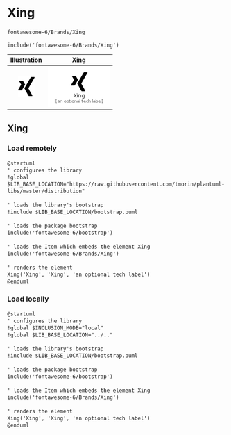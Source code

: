 # Xing


```text
fontawesome-6/Brands/Xing
```

```text
include('fontawesome-6/Brands/Xing')
```



| Illustration | Xing |
| :---: | :---: |
| ![illustration for Illustration](../../fontawesome-6/Brands/Xing.png) | ![illustration for Xing](../../fontawesome-6/Brands/Xing.Local.png) |




## Xing

### Load remotely
```plantuml
@startuml
' configures the library
!global $LIB_BASE_LOCATION="https://raw.githubusercontent.com/tmorin/plantuml-libs/master/distribution"

' loads the library's bootstrap
!include $LIB_BASE_LOCATION/bootstrap.puml

' loads the package bootstrap
include('fontawesome-6/bootstrap')

' loads the Item which embeds the element Xing
include('fontawesome-6/Brands/Xing')

' renders the element
Xing('Xing', 'Xing', 'an optional tech label')
@enduml
```

### Load locally
```plantuml
@startuml
' configures the library
!global $INCLUSION_MODE="local"
!global $LIB_BASE_LOCATION="../.."

' loads the library's bootstrap
!include $LIB_BASE_LOCATION/bootstrap.puml

' loads the package bootstrap
include('fontawesome-6/bootstrap')

' loads the Item which embeds the element Xing
include('fontawesome-6/Brands/Xing')

' renders the element
Xing('Xing', 'Xing', 'an optional tech label')
@enduml
```

